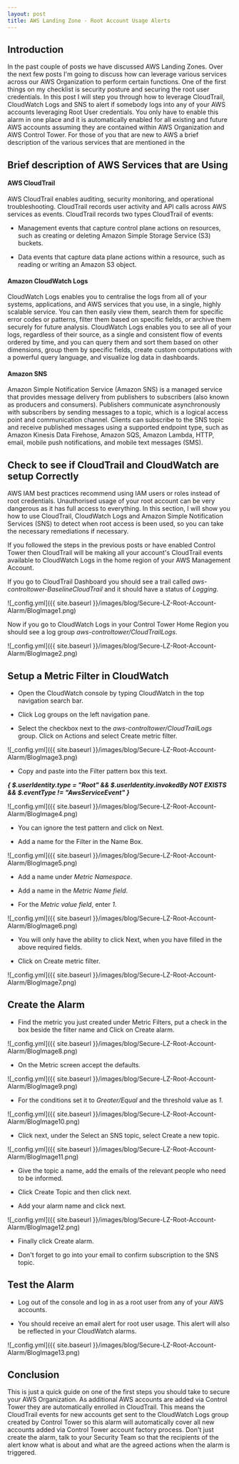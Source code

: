 ```yaml
---
layout: post
title: AWS Landing Zone - Root Account Usage Alerts
---
```


## Introduction ##

In the past couple of posts we have discussed AWS Landing Zones. Over the next few posts I'm going to discuss how can leverage various services across our AWS Organization to perform certain functions. One of the first things on my checklist is security posture and securing the root user credentials. In this post I will step you through how to leverage CloudTrail, CloudWatch Logs and SNS to alert if somebody logs into any of your AWS accounts leveraging Root User credentials. You only have to enable this alarm in one place and it is automatically enabled for all existing and future AWS accounts assuming they are contained within AWS Organization and  AWS Control Tower. For those of you that are new to AWS a brief description of the various services that are mentioned in the

## Brief description of AWS Services that are Using ##


#### AWS CloudTrail ####

AWS CloudTrail enables auditing, security monitoring, and operational troubleshooting. CloudTrail records user activity and API calls across AWS services as events. CloudTrail records two types CloudTrail of events:

- Management events that capture control plane actions on resources, such as creating or deleting Amazon Simple Storage Service (S3) buckets.

- Data events that capture data plane actions within a resource, such as reading or writing an Amazon S3 object.

#### Amazon CloudWatch Logs ####

CloudWatch Logs enables you to centralise the logs from all of your systems, applications, and AWS services that you use, in a single, highly scalable service. You can then easily view them, search them for specific error codes or patterns, filter them based on specific fields, or archive them securely for future analysis. CloudWatch Logs enables you to see all of your logs, regardless of their source, as a single and consistent flow of events ordered by time, and you can query them and sort them based on other dimensions, group them by specific fields, create custom computations with a powerful query language, and visualize log data in dashboards.

#### Amazon SNS ####

Amazon Simple Notification Service (Amazon SNS) is a managed service that provides message delivery from publishers to subscribers (also known as producers and consumers). Publishers communicate asynchronously with subscribers by sending messages to a topic, which is a logical access point and communication channel. Clients can subscribe to the SNS topic and receive published messages using a supported endpoint type, such as Amazon Kinesis Data Firehose, Amazon SQS, Amazon Lambda, HTTP, email, mobile push notifications, and mobile text messages (SMS).

## Check to see if CloudTrail and CloudWatch are setup Correctly ##

AWS IAM best practices recommend using IAM users or roles instead of root credentials. Unauthorised usage of your root account can be very dangerous as it has full access to everything. In this section, I will show you how to use CloudTrail, CloudWatch Logs and Amazon Simple Notification Services (SNS) to detect when root access is been used, so you can take the necessary remediations if necessary.

If you followed the steps in the previous posts or have enabled Control Tower then CloudTrail will be making all your account's CloudTrail events available to CloudWatch Logs in the home region of your AWS Management Account.

If you go to CloudTrail Dashboard you should see a trail called *aws-controltower-BaselineCloudTrail* and it should have a status of *Logging*.

![_config.yml]({{ site.baseurl }}/images/blog/Secure-LZ-Root-Account-Alarm/BlogImage1.png)

Now if you go to CloudWatch Logs in your Control Tower Home Region you should see a log group *aws-controltower/CloudTrailLogs*.

![_config.yml]({{ site.baseurl }}/images/blog/Secure-LZ-Root-Account-Alarm/BlogImage2.png)

## Setup a Metric Filter in CloudWatch ##

- Open the CloudWatch console by typing CloudWatch in the top navigation search bar.  

- Click Log groups on the left navigation pane.  

- Select the checkbox next to the *aws-controltower/CloudTrailLogs* group. Click on Actions and select Create metric filter.  

![_config.yml]({{ site.baseurl }}/images/blog/Secure-LZ-Root-Account-Alarm/BlogImage3.png)

- Copy and paste into the Filter pattern box this text.  

**_{ $.userIdentity.type = "Root" && $.userIdentity.invokedBy NOT EXISTS && $.eventType != "AwsServiceEvent" }_**

![_config.yml]({{ site.baseurl }}/images/blog/Secure-LZ-Root-Account-Alarm/BlogImage4.png)

- You can ignore the test pattern and click on Next.  

- Add a name for the Filter in the Name Box.  

![_config.yml]({{ site.baseurl }}/images/blog/Secure-LZ-Root-Account-Alarm/BlogImage5.png)

- Add a name under *Metric Namespace*.  

- Add a name in the *Metric Name field*.  

- For the *Metric value field*, enter *1*.  

![_config.yml]({{ site.baseurl }}/images/blog/Secure-LZ-Root-Account-Alarm/BlogImage6.png)

- You will only have the ability to click Next, when you have filled in the above required fields.  

- Click on Create metric filter.

![_config.yml]({{ site.baseurl }}/images/blog/Secure-LZ-Root-Account-Alarm/BlogImage7.png)

## Create the Alarm ##

- Find the metric you just created under Metric Filters, put a check in the box beside the filter name and Click on Create alarm.

![_config.yml]({{ site.baseurl }}/images/blog/Secure-LZ-Root-Account-Alarm/BlogImage8.png)

- On the Metric screen accept the defaults.

![_config.yml]({{ site.baseurl }}/images/blog/Secure-LZ-Root-Account-Alarm/BlogImage9.png)

- For the conditions set it to *Greater/Equal* and the threshold value as *1*.  

![_config.yml]({{ site.baseurl }}/images/blog/Secure-LZ-Root-Account-Alarm/BlogImage10.png)

- Click next, under the Select an SNS topic, select Create a new topic.  

![_config.yml]({{ site.baseurl }}/images/blog/Secure-LZ-Root-Account-Alarm/BlogImage11.png)

- Give the topic a name, add the emails of the relevant people who need to be informed.  

- Click Create Topic and then click next.  

- Add your alarm name and click next.  

![_config.yml]({{ site.baseurl }}/images/blog/Secure-LZ-Root-Account-Alarm/BlogImage12.png)

- Finally click Create alarm.  

- Don't forget to go into your email to confirm subscription to the SNS topic.  

## Test the Alarm ##

- Log out of the console and log in as a root user from any of your AWS accounts.

- You should receive an email alert for root user usage. This alert will also be reflected in your CloudWatch alarms.

![_config.yml]({{ site.baseurl }}/images/blog/Secure-LZ-Root-Account-Alarm/BlogImage13.png)

## Conclusion ##

This is just a quick guide on one of the first steps you should take to secure your AWS Organization. As additional AWS accounts are added via Control Tower they are automatically enrolled in CloudTrail. This means the CloudTrail events for new accounts get sent to the CloudWatch Logs group created by Control Tower so this alarm will automatically cover all new accounts added via Control Tower account factory process. Don't just create the alarm, talk to your Security Team so that the recipients of the alert know what is about and what are the agreed actions when the alarm is triggered.
